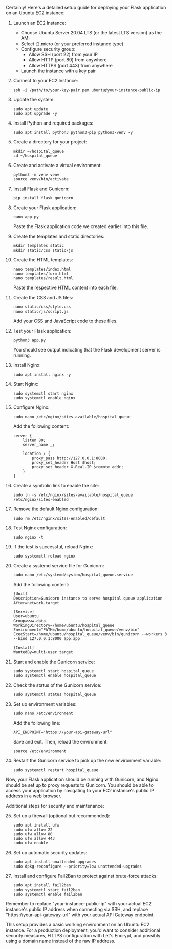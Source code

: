 Certainly! Here's a detailed setup guide for deploying your Flask application on an Ubuntu EC2 instance:

1. Launch an EC2 Instance:
   - Choose Ubuntu Server 20.04 LTS (or the latest LTS version) as the AMI
   - Select t2.micro (or your preferred instance type)
   - Configure security group:
     - Allow SSH (port 22) from your IP
     - Allow HTTP (port 80) from anywhere
     - Allow HTTPS (port 443) from anywhere
   - Launch the instance with a key pair

2. Connect to your EC2 Instance:
   ```
   ssh -i /path/to/your-key-pair.pem ubuntu@your-instance-public-ip
   ```

3. Update the system:
   ```
   sudo apt update
   sudo apt upgrade -y
   ```

4. Install Python and required packages:
   ```
   sudo apt install python3 python3-pip python3-venv -y
   ```

5. Create a directory for your project:
   ```
   mkdir ~/hospital_queue
   cd ~/hospital_queue
   ```

6. Create and activate a virtual environment:
   ```
   python3 -m venv venv
   source venv/bin/activate
   ```

7. Install Flask and Gunicorn:
   ```
   pip install flask gunicorn
   ```

8. Create your Flask application:
   ```
   nano app.py
   ```
   Paste the Flask application code we created earlier into this file.

9. Create the templates and static directories:
   ```
   mkdir templates static
   mkdir static/css static/js
   ```

10. Create the HTML templates:
    ```
    nano templates/index.html
    nano templates/form.html
    nano templates/result.html
    ```
    Paste the respective HTML content into each file.

11. Create the CSS and JS files:
    ```
    nano static/css/style.css
    nano static/js/script.js
    ```
    Add your CSS and JavaScript code to these files.

12. Test your Flask application:
    ```
    python3 app.py
    ```
    You should see output indicating that the Flask development server is running.

13. Install Nginx:
    ```
    sudo apt install nginx -y
    ```

14. Start Nginx:
    ```
    sudo systemctl start nginx
    sudo systemctl enable nginx
    ```

15. Configure Nginx:
    ```
    sudo nano /etc/nginx/sites-available/hospital_queue
    ```
    Add the following content:
    ```
    server {
        listen 80;
        server_name _;

        location / {
            proxy_pass http://127.0.0.1:8000;
            proxy_set_header Host $host;
            proxy_set_header X-Real-IP $remote_addr;
        }
    }
    ```

16. Create a symbolic link to enable the site:
    ```
    sudo ln -s /etc/nginx/sites-available/hospital_queue /etc/nginx/sites-enabled
    ```

17. Remove the default Nginx configuration:
    ```
    sudo rm /etc/nginx/sites-enabled/default
    ```

18. Test Nginx configuration:
    ```
    sudo nginx -t
    ```

19. If the test is successful, reload Nginx:
    ```
    sudo systemctl reload nginx
    ```

20. Create a systemd service file for Gunicorn:
    ```
    sudo nano /etc/systemd/system/hospital_queue.service
    ```
    Add the following content:
    ```
    [Unit]
    Description=Gunicorn instance to serve hospital queue application
    After=network.target

    [Service]
    User=ubuntu
    Group=www-data
    WorkingDirectory=/home/ubuntu/hospital_queue
    Environment="PATH=/home/ubuntu/hospital_queue/venv/bin"
    ExecStart=/home/ubuntu/hospital_queue/venv/bin/gunicorn --workers 3 --bind 127.0.0.1:8000 app:app

    [Install]
    WantedBy=multi-user.target
    ```

21. Start and enable the Gunicorn service:
    ```
    sudo systemctl start hospital_queue
    sudo systemctl enable hospital_queue
    ```

22. Check the status of the Gunicorn service:
    ```
    sudo systemctl status hospital_queue
    ```

23. Set up environment variables:
    ```
    sudo nano /etc/environment
    ```
    Add the following line:
    ```
    API_ENDPOINT="https://your-api-gateway-url"
    ```
    Save and exit. Then, reload the environment:
    ```
    source /etc/environment
    ```

24. Restart the Gunicorn service to pick up the new environment variable:
    ```
    sudo systemctl restart hospital_queue
    ```

Now, your Flask application should be running with Gunicorn, and Nginx should be set up to proxy requests to Gunicorn. You should be able to access your application by navigating to your EC2 instance's public IP address in a web browser.

Additional steps for security and maintenance:

25. Set up a firewall (optional but recommended):
    ```
    sudo apt install ufw
    sudo ufw allow 22
    sudo ufw allow 80
    sudo ufw allow 443
    sudo ufw enable
    ```

26. Set up automatic security updates:
    ```
    sudo apt install unattended-upgrades
    sudo dpkg-reconfigure --priority=low unattended-upgrades
    ```

27. Install and configure Fail2Ban to protect against brute-force attacks:
    ```
    sudo apt install fail2ban
    sudo systemctl start fail2ban
    sudo systemctl enable fail2ban
    ```

Remember to replace "your-instance-public-ip" with your actual EC2 instance's public IP address when connecting via SSH, and replace "https://your-api-gateway-url" with your actual API Gateway endpoint.

This setup provides a basic working environment on an Ubuntu EC2 instance. For a production deployment, you'd want to consider additional security measures, HTTPS configuration with Let's Encrypt, and possibly using a domain name instead of the raw IP address.